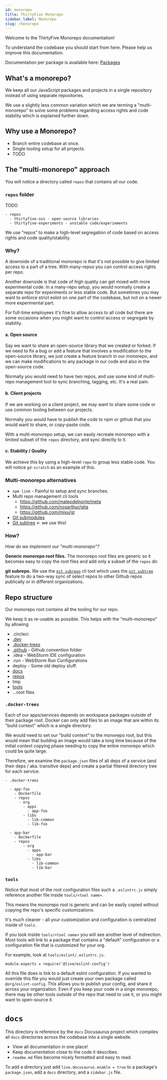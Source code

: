 ```yaml
---
id: monorepo
title: ThirtyFive Monorepo
sidebar_label: Monorepo
slug: /monorepo
---
```


Welcome to the ThirtyFive Monorepo documentation!

To understand the codebase you should start from here. Please help us improve this documentation.

Documentation per package is available here: [Packages](/packages)

## What's a monorepo?

We keep all our JavaScript packages and projects in a single repository instead of using separate repositories.

We use a slightly less common variation which we are terming a "multi-monorepo" to solve some problems regarding access rights and code stability which is explained further down.

## Why use a Monorepo?

- Branch entire codebase at once.
- Single tooling setup for all projects.
- TODO

## The "multi-monorepo" approach

You will notice a directory called `repos` that contains all our code.

### `repos` folder

TODO

```
- repos
  - thirtyfive-oss - open-source libraries
  - thirtyfive-experiments - unstable code/experiements
```

We use "repos" to make a high-level segregation of code based on access rights and code quality/stability.

### Why?

A downside of a traditional monorepo is that it's not possible to give limited access to a part of a tree. With many-repos you can control access rights per repo.

Another downside is that code of high quality can get mixed with more experimental code. In a many-repo setup, you would normally create a separate repo for experiments or less stable code. But sometimes you may want to enforce strict eslint on one part of the codebase, but not on a newer more experimental part.

For full-time employees it's fine to allow access to all code but there are some occasions when you might want to control access or segregate by stability.

#### a. Open source

Say we want to share an open-source library that we created or forked. If we need to fix a bug or add a feature that involves a modification to the open-source library, we just create a feature branch in our monorepo, and we can make modifications to any package in our code and also in the open-source code.

Normally you would need to have two repos, and use some kind of multi-repo management tool to sync branching, tagging, etc. It's a real pain.

#### b. Client projects

If we are working on a client project, we may want to share some code or use common tooling between our projects.

Normally you would have to publish the code to npm or github that you would want to share, or copy-paste code.

With a multi-monorepo setup, we can easily recreate monorepo with a limited subset of the `repos` directory, and sync directly to it.

#### c. Stability / Quality

We achieve this by using a high-level `repo` to group less stable code. You will notice `gd-scratch` as an example of this.

### Multi-monorepo alternatives

- `npm link` - Painful to setup and sync branches.
- Multi repo management cli tools
  - https://github.com/mateodelnorte/meta
  - https://github.com/nosarthur/gita
  - https://github.com/mixu/gr
- [Git submodules](https://www.atlassian.com/git/tutorials/git-submodule)
- [Git subtree](https://www.atlassian.com/git/tutorials/git-subtree) <- we use this!

### How?

*How do we implement our "multi-monorepo"?*

**Generic monorepo root files.** The monorepo root files are generic so it becomes easy to copy the root files and add only a subset of the `repos` dir.

**git subrepo.** We use the [`git subrepo`](https://github.com/ingydotnet/git-subrepo) cli tool which uses the [`git subtree`](https://www.atlassian.com/git/tutorials/git-subtree) feature to do a two-way sync of select repos to other Github repos publically or in different organizations.

## Repo structure

Our monorepo root contains all the tooling for our repo.

We keep it as re-usable as possible. This helps with the "multi-monorepo" by allowing

- .circleci
- [.dev](./dot-dev)
- [.docker-trees](readme.md#docker-trees)
- [.github](https://stackoverflow.com/a/61301254/130910) - Github convention folder
- .idea - WebStorm IDE configuration
- .run - WebStorm Run Configurations
- deploy - Some old deploy stuff.
- [docs](readme.md#docs)
- [repos](readme.md#repos-folder)
- tmp
- [tools](readme.md#tools)
- ...root files

### `.docker-trees`

Each of our apps/services depends on workspace packages outside of their package root. Docker can only add files to an image that are within its "build context" which is a single directory.

We would need to set our "build context" to the monorepo root, but this would mean that building an image would take a long time because of the initial context copying phase needing to copy the entire monorepo which could be quite large.

Therefore, we examine the `package.json` files of all deps of a service (and their deps / aka. transitive deps) and create a partial filtered directory tree for each service.

```
- .docker-trees

  - app-foo
    - Dockerfile
    - repos
      - org
        - apps
          - app-foo
        - libs
          - lib-common
          - lib-foo
          
  - app-bar
    - Dockerfile
    - repos
        - org
          - apps
            - app-bar
          - libs
            - lib-common
            - lib-bar
```

### `tools`

Notice that most of the root configuration files such a `.eslintrc.js` simply reference another file inside `tools/<tool name>`.

This means the monorepo root is generic and can be easily copied without copying the repo's specific customizations.

It's much cleaner - all your customization and configuration is centralized inside of `tools`.

If you look inside `tools/<tool name>` you will see another level of indirection. Most tools will link to a package that contains a "default" configuration or a configuration file that is customized for your org.

For example, look at `tools/eslint/.eslintrc.js`.

```
module.exports = require('@live/eslint-config')
```

All this file does is link to a default eslint configuration. If you wanted to override this file you would just create your own package called `@org/eslint-config`. This allows you to publish your config, and share it across your organization. Even if you keep your code in a singe monorepo, there may be other tools outside of the repo that need to use it, or you might want to open-source it.

# `docs`

This directory is reference by the `docs` Docusaurus project which compiles all `docs` directories across the codebase into a single website.

- View all documentation in one place!
- Keep documentation close to the code it describes.
- `readme.md` files become nicely formatted and easy to read.

To add a directory just add `live.docusaurus.enable = true` to a package's `package.json`, add a `docs` directory, and a `sidebar.js` file.

